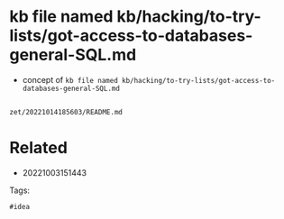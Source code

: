 # kb file named kb/hacking/to-try-lists/got-access-to-databases-general-SQL.md

- concept of `kb file named kb/hacking/to-try-lists/got-access-to-databases-general-SQL.md`

```
```

` zet/20221014185603/README.md `

# Related

- 20221003151443

Tags:

    #idea
